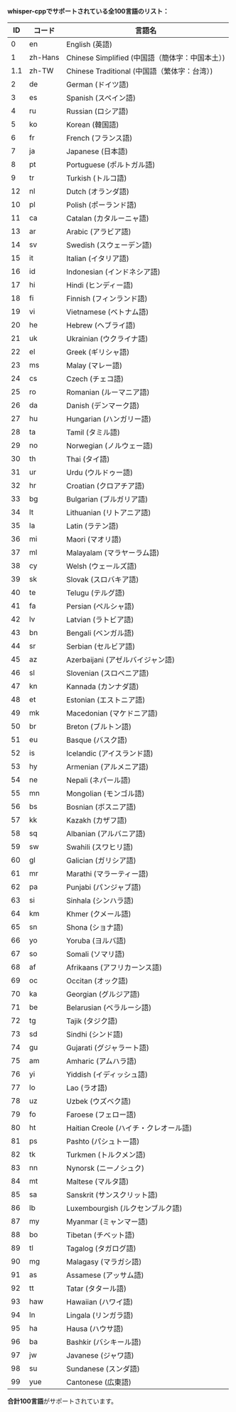**whisper-cppでサポートされている全100言語のリスト：**

| ID | コード | 言語名 |
|---|---|---|
| 0 | en | English (英語) |
| 1 | zh-Hans | Chinese Simplified (中国語（簡体字：中国本土）) |
| 1.1 | zh-TW | Chinese Traditional (中国語（繁体字：台湾）) |
| 2 | de | German (ドイツ語) |
| 3 | es | Spanish (スペイン語) |
| 4 | ru | Russian (ロシア語) |
| 5 | ko | Korean (韓国語) |
| 6 | fr | French (フランス語) |
| 7 | ja | Japanese (日本語) |
| 8 | pt | Portuguese (ポルトガル語) |
| 9 | tr | Turkish (トルコ語) |
| 12 | nl | Dutch (オランダ語) |
| 10 | pl | Polish (ポーランド語) |
| 11 | ca | Catalan (カタルーニャ語) |
| 13 | ar | Arabic (アラビア語) |
| 14 | sv | Swedish (スウェーデン語) |
| 15 | it | Italian (イタリア語) |
| 16 | id | Indonesian (インドネシア語) |
| 17 | hi | Hindi (ヒンディー語) |
| 18 | fi | Finnish (フィンランド語) |
| 19 | vi | Vietnamese (ベトナム語) |
| 20 | he | Hebrew (ヘブライ語) |
| 21 | uk | Ukrainian (ウクライナ語) |
| 22 | el | Greek (ギリシャ語) |
| 23 | ms | Malay (マレー語) |
| 24 | cs | Czech (チェコ語) |
| 25 | ro | Romanian (ルーマニア語) |
| 26 | da | Danish (デンマーク語) |
| 27 | hu | Hungarian (ハンガリー語) |
| 28 | ta | Tamil (タミル語) |
| 29 | no | Norwegian (ノルウェー語) |
| 30 | th | Thai (タイ語) |
| 31 | ur | Urdu (ウルドゥー語) |
| 32 | hr | Croatian (クロアチア語) |
| 33 | bg | Bulgarian (ブルガリア語) |
| 34 | lt | Lithuanian (リトアニア語) |
| 35 | la | Latin (ラテン語) |
| 36 | mi | Maori (マオリ語) |
| 37 | ml | Malayalam (マラヤーラム語) |
| 38 | cy | Welsh (ウェールズ語) |
| 39 | sk | Slovak (スロバキア語) |
| 40 | te | Telugu (テルグ語) |
| 41 | fa | Persian (ペルシャ語) |
| 42 | lv | Latvian (ラトビア語) |
| 43 | bn | Bengali (ベンガル語) |
| 44 | sr | Serbian (セルビア語) |
| 45 | az | Azerbaijani (アゼルバイジャン語) |
| 46 | sl | Slovenian (スロベニア語) |
| 47 | kn | Kannada (カンナダ語) |
| 48 | et | Estonian (エストニア語) |
| 49 | mk | Macedonian (マケドニア語) |
| 50 | br | Breton (ブルトン語) |
| 51 | eu | Basque (バスク語) |
| 52 | is | Icelandic (アイスランド語) |
| 53 | hy | Armenian (アルメニア語) |
| 54 | ne | Nepali (ネパール語) |
| 55 | mn | Mongolian (モンゴル語) |
| 56 | bs | Bosnian (ボスニア語) |
| 57 | kk | Kazakh (カザフ語) |
| 58 | sq | Albanian (アルバニア語) |
| 59 | sw | Swahili (スワヒリ語) |
| 60 | gl | Galician (ガリシア語) |
| 61 | mr | Marathi (マラーティー語) |
| 62 | pa | Punjabi (パンジャブ語) |
| 63 | si | Sinhala (シンハラ語) |
| 64 | km | Khmer (クメール語) |
| 65 | sn | Shona (ショナ語) |
| 66 | yo | Yoruba (ヨルバ語) |
| 67 | so | Somali (ソマリ語) |
| 68 | af | Afrikaans (アフリカーンス語) |
| 69 | oc | Occitan (オック語) |
| 70 | ka | Georgian (グルジア語) |
| 71 | be | Belarusian (ベラルーシ語) |
| 72 | tg | Tajik (タジク語) |
| 73 | sd | Sindhi (シンド語) |
| 74 | gu | Gujarati (グジャラート語) |
| 75 | am | Amharic (アムハラ語) |
| 76 | yi | Yiddish (イディッシュ語) |
| 77 | lo | Lao (ラオ語) |
| 78 | uz | Uzbek (ウズベク語) |
| 79 | fo | Faroese (フェロー語) |
| 80 | ht | Haitian Creole (ハイチ・クレオール語) |
| 81 | ps | Pashto (パシュトー語) |
| 82 | tk | Turkmen (トルクメン語) |
| 83 | nn | Nynorsk (ニーノシュク) |
| 84 | mt | Maltese (マルタ語) |
| 85 | sa | Sanskrit (サンスクリット語) |
| 86 | lb | Luxembourgish (ルクセンブルク語) |
| 87 | my | Myanmar (ミャンマー語) |
| 88 | bo | Tibetan (チベット語) |
| 89 | tl | Tagalog (タガログ語) |
| 90 | mg | Malagasy (マラガシ語) |
| 91 | as | Assamese (アッサム語) |
| 92 | tt | Tatar (タタール語) |
| 93 | haw | Hawaiian (ハワイ語) |
| 94 | ln | Lingala (リンガラ語) |
| 95 | ha | Hausa (ハウサ語) |
| 96 | ba | Bashkir (バシキール語) |
| 97 | jw | Javanese (ジャワ語) |
| 98 | su | Sundanese (スンダ語) |
| 99 | yue | Cantonese (広東語) |

**合計100言語**がサポートされています。
